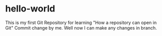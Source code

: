 # hello-world
This is my first Git Repository for learning "How a repository can open in Git"
Commit change by me. Well now I can make any changes in branch.

